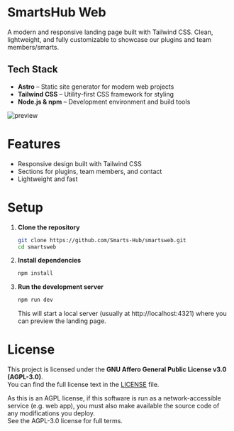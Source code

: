 
# SmartsHub Web

A modern and responsive landing page built with Tailwind CSS. Clean, lightweight, and fully customizable to showcase our plugins and team members/smarts.

## Tech Stack

- **Astro** – Static site generator for modern web projects  
- **Tailwind CSS** – Utility-first CSS framework for styling  
- **Node.js & npm** – Development environment and build tools  

![preview](https://cdn.discordapp.com/attachments/1414110132845154397/1424433193775267911/image.png?ex=68e3ee4a&is=68e29cca&hm=0bb6d8f2708f7b5a9db0b1c2b15014accbc6d7053e1b68e1d1c4b29d5ef46ad9&)

# Features

- Responsive design built with Tailwind CSS
- Sections for plugins, team members, and contact
- Lightweight and fast

# Setup

1. **Clone the repository**
   ```bash
   git clone https://github.com/Smarts-Hub/smartsweb.git
   cd smartsweb
   ```

2. **Install dependencies**
   ```bash
   npm install
   ```

3. **Run the development server**
   ```bash
   npm run dev
   ```
   This will start a local server (usually at http://localhost:4321) where you can preview the landing page.

# License

This project is licensed under the **GNU Affero General Public License v3.0 (AGPL-3.0)**.  
You can find the full license text in the [LICENSE](LICENSE) file.

As this is an AGPL license, if this software is run as a network-accessible service (e.g. web app), you must also make available the source code of any modifications you deploy.  
See the AGPL-3.0 license for full terms.  